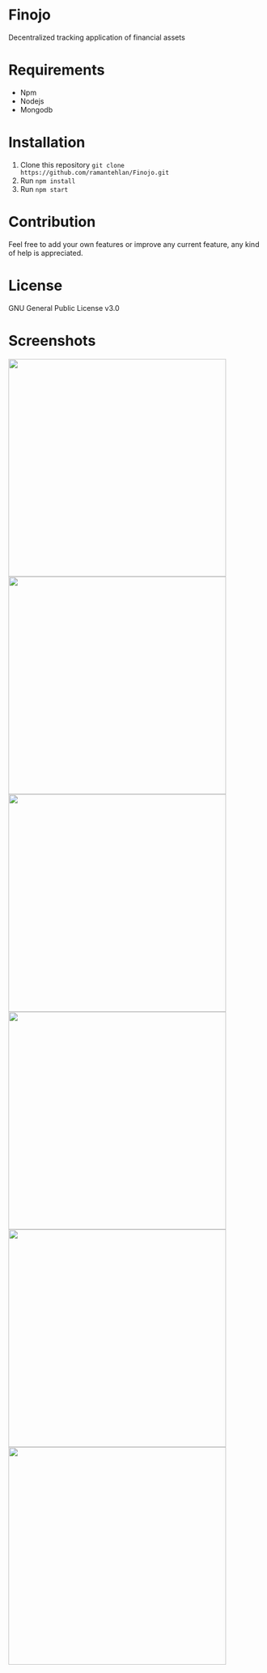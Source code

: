 # Finojo
Decentralized tracking application of financial assets

# Requirements

  - Npm
  - Nodejs
  - Mongodb

# Installation

1. Clone this repository `git clone https://github.com/ramantehlan/Finojo.git`
2. Run `npm install`
3. Run `npm start`

# Contribution

Feel free to add your own features or improve any current feature, any kind of help is appreciated.

# License

GNU General Public License v3.0

# Screenshots

<p >
<img src="https://ramantehlan.github.io/Finojo/public/images/screenshot_1.png" width="430px" />
<img src="https://ramantehlan.github.io/Finojo/public/images/screenshot_2.png" width="430px" />
<img src="https://ramantehlan.github.io/Finojo/public/images/screenshot_3.png" width="430px" />
<img src="https://ramantehlan.github.io/Finojo/public/images/screenshot_4.png" width="430px" />
<img src="https://ramantehlan.github.io/Finojo/public/images/screenshot_5.png" width="430px" />
<img src="https://ramantehlan.github.io/Finojo/public/images/screenshot_6.png" width="430px" />
</p>
